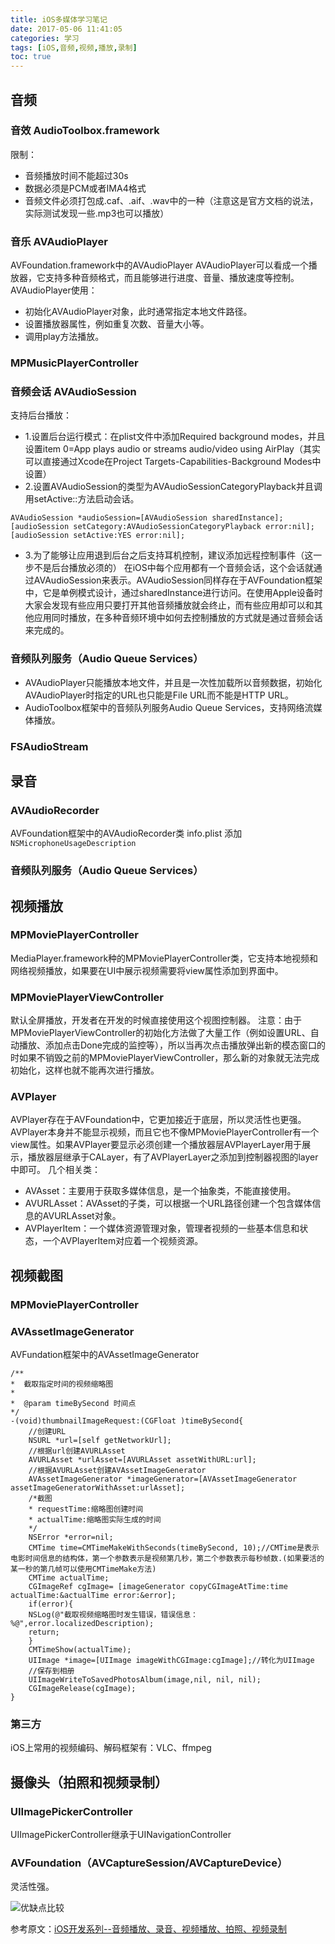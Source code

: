 ```yaml
---
title: iOS多媒体学习笔记
date: 2017-05-06 11:41:05
categories: 学习
tags: [iOS,音频,视频,播放,录制]
toc: true
---
```


## 音频
### 音效 AudioToolbox.framework
限制：
* 音频播放时间不能超过30s
* 数据必须是PCM或者IMA4格式
* 音频文件必须打包成.caf、.aif、.wav中的一种（注意这是官方文档的说法，实际测试发现一些.mp3也可以播放）
<!--more-->

### 音乐 AVAudioPlayer
AVFoundation.framework中的AVAudioPlayer
AVAudioPlayer可以看成一个播放器，它支持多种音频格式，而且能够进行进度、音量、播放速度等控制。
AVAudioPlayer使用：
* 初始化AVAudioPlayer对象，此时通常指定本地文件路径。
* 设置播放器属性，例如重复次数、音量大小等。
* 调用play方法播放。

### MPMusicPlayerController

### 音频会话 AVAudioSession
支持后台播放：
* 1.设置后台运行模式：在plist文件中添加Required background modes，并且设置item 0=App plays audio or streams audio/video using AirPlay（其实可以直接通过Xcode在Project Targets-Capabilities-Background Modes中设置）
* 2.设置AVAudioSession的类型为AVAudioSessionCategoryPlayback并且调用setActive::方法启动会话。
```
AVAudioSession *audioSession=[AVAudioSession sharedInstance];
[audioSession setCategory:AVAudioSessionCategoryPlayback error:nil];
[audioSession setActive:YES error:nil];
```

* 3.为了能够让应用退到后台之后支持耳机控制，建议添加远程控制事件（这一步不是后台播放必须的）
在iOS中每个应用都有一个音频会话，这个会话就通过AVAudioSession来表示。AVAudioSession同样存在于AVFoundation框架中，它是单例模式设计，通过sharedInstance进行访问。在使用Apple设备时大家会发现有些应用只要打开其他音频播放就会终止，而有些应用却可以和其他应用同时播放，在多种音频环境中如何去控制播放的方式就是通过音频会话来完成的。

### 音频队列服务（Audio Queue Services）
* AVAudioPlayer只能播放本地文件，并且是一次性加载所以音频数据，初始化AVAudioPlayer时指定的URL也只能是File URL而不能是HTTP URL。
* AudioToolbox框架中的音频队列服务Audio Queue Services，支持网络流媒体播放。

### FSAudioStream

## 录音
### AVAudioRecorder
AVFoundation框架中的AVAudioRecorder类
info.plist 添加 `NSMicrophoneUsageDescription`
### 音频队列服务（Audio Queue Services）

## 视频播放
### MPMoviePlayerController
MediaPlayer.framework种的MPMoviePlayerController类，它支持本地视频和网络视频播放，如果要在UI中展示视频需要将view属性添加到界面中。

### MPMoviePlayerViewController
默认全屏播放，开发者在开发的时候直接使用这个视图控制器。
注意：由于MPMoviePlayerViewController的初始化方法做了大量工作（例如设置URL、自动播放、添加点击Done完成的监控等），所以当再次点击播放弹出新的模态窗口的时如果不销毁之前的MPMoviePlayerViewController，那么新的对象就无法完成初始化，这样也就不能再次进行播放。

### AVPlayer
AVPlayer存在于AVFoundation中，它更加接近于底层，所以灵活性也更强。
AVPlayer本身并不能显示视频，而且它也不像MPMoviePlayerController有一个view属性。如果AVPlayer要显示必须创建一个播放器层AVPlayerLayer用于展示，播放器层继承于CALayer，有了AVPlayerLayer之添加到控制器视图的layer中即可。
几个相关类：
* AVAsset：主要用于获取多媒体信息，是一个抽象类，不能直接使用。
* AVURLAsset：AVAsset的子类，可以根据一个URL路径创建一个包含媒体信息的AVURLAsset对象。
* AVPlayerItem：一个媒体资源管理对象，管理者视频的一些基本信息和状态，一个AVPlayerItem对应着一个视频资源。

## 视频截图
### MPMoviePlayerController
### AVAssetImageGenerator
AVFundation框架中的AVAssetImageGenerator
```
/**
*  截取指定时间的视频缩略图
*
*  @param timeBySecond 时间点
*/
-(void)thumbnailImageRequest:(CGFloat )timeBySecond{
    //创建URL
    NSURL *url=[self getNetworkUrl];
    //根据url创建AVURLAsset
    AVURLAsset *urlAsset=[AVURLAsset assetWithURL:url];
    //根据AVURLAsset创建AVAssetImageGenerator
    AVAssetImageGenerator *imageGenerator=[AVAssetImageGenerator assetImageGeneratorWithAsset:urlAsset];
    /*截图
    * requestTime:缩略图创建时间
    * actualTime:缩略图实际生成的时间
    */
    NSError *error=nil;
    CMTime time=CMTimeMakeWithSeconds(timeBySecond, 10);//CMTime是表示电影时间信息的结构体，第一个参数表示是视频第几秒，第二个参数表示每秒帧数.(如果要活的某一秒的第几帧可以使用CMTimeMake方法)
    CMTime actualTime;
    CGImageRef cgImage= [imageGenerator copyCGImageAtTime:time actualTime:&actualTime error:&error];
    if(error){
    NSLog(@"截取视频缩略图时发生错误，错误信息：%@",error.localizedDescription);
    return;
    }
    CMTimeShow(actualTime);
    UIImage *image=[UIImage imageWithCGImage:cgImage];//转化为UIImage
    //保存到相册
    UIImageWriteToSavedPhotosAlbum(image,nil, nil, nil);
    CGImageRelease(cgImage);
}
```
### 第三方
iOS上常用的视频编码、解码框架有：VLC、ffmpeg

## 摄像头（拍照和视频录制）
### UIImagePickerController
UIImagePickerController继承于UINavigationController

### AVFoundation（AVCaptureSession/AVCaptureDevice）
灵活性强。

![优缺点比较](http://o8cfktdb3.bkt.clouddn.com/media.png)

参考原文：[iOS开发系列--音频播放、录音、视频播放、拍照、视频录制](http://www.cnblogs.com/kenshincui/p/4186022.html)
